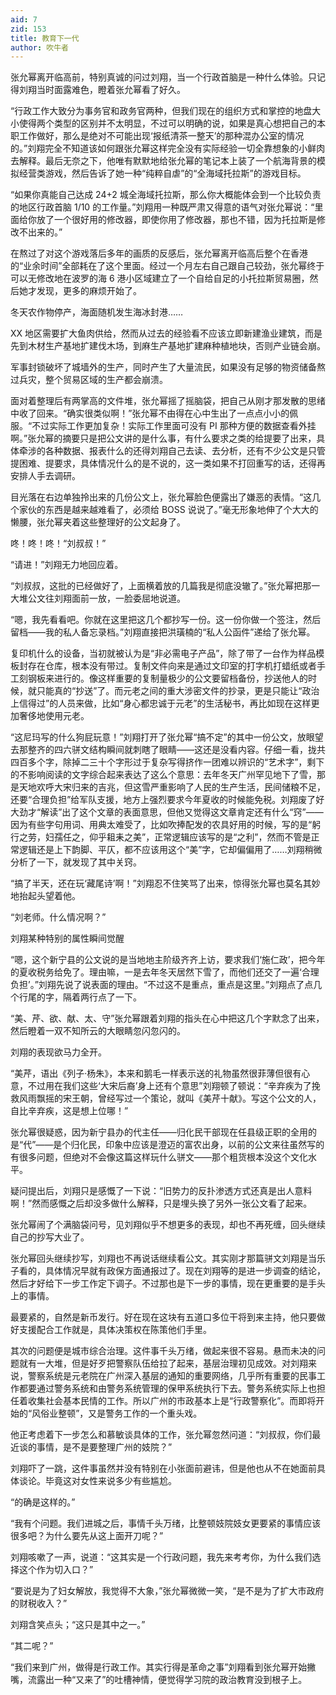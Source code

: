 ```yaml
---
aid: 7
zid: 153
title: 教育下一代
author: 吹牛者
---
```


张允幂离开临高前，特别真诚的问过刘翔，当一个行政首脑是一种什么体验。只记得刘翔当时面露难色，瞪着张允幂看了好久。

“行政工作大致分为事务官和政务官两种，但我们现在的组织方式和掌控的地盘大小使得两个类型的区别并不太明显，不过可以明确的说，如果是真心想把自己的本职工作做好，那么是绝对不可能出现‘报纸清茶一整天’的那种混办公室的情况的。”刘翔完全不知道该如何跟张允幂这样完全没有实际经验一切全靠想象的小鲜肉去解释。最后无奈之下，他唯有默默地给张允幂的笔记本上装了一个航海背景的模拟经营类游戏，然后告诉了她一种“纯粹自虐”的“全海域托拉斯”的游戏目标。

“如果你真能自己达成 24+2 城全海域托拉斯，那么你大概能体会到一个比较负责的地区行政首脑 1/10 的工作量。”刘翔用一种既严肃又得意的语气对张允幂说：“里面给你放了一个很好用的修改器，即使你用了修改器，那也不错，因为托拉斯是修改不出来的。”

在熬过了对这个游戏落后多年的画质的反感后，张允幂离开临高后整个在香港的“业余时间”全部耗在了这个里面。经过一个月左右自己跟自己较劲，张允幂终于可以无修改地在波罗的海 6 港小区域建立了一个自给自足的小托拉斯贸易圈，然后她才发现，更多的麻烦开始了。

冬天农作物停产，海面随机发生海冰封港……

XX 地区需要扩大鱼肉供给，然而从过去的经验看不应该立即新建渔业建筑，而是先到木材生产基地扩建伐木场，到麻生产基地扩建麻种植地块，否则产业链会崩。

军事封锁破坏了城墙外的生产，同时产生了大量流民，如果没有足够的物资储备熬过兵灾，整个贸易区域的生产都会崩溃。

面对着整理后有两掌高的文件堆，张允幂摇了摇脑袋，把自己从刚才那发散的思绪中收了回来。“确实很类似啊！”张允幂不由得在心中生出了一点点小小的佩服。“不过实际工作更加复杂！实际工作里面可没有 PI 那种方便的数据查看外挂啊。”张允幂的摘要只是把公文讲的是什么事，有什么要求之类的给提要了出来，具体牵涉的各种数据、报表什么的还得刘翔自己去读、去分析，还有不少公文是只管提困难、提要求，具体情况什么的是不说的，这一类如果不打回重写的话，还得再安排人手去调研。

目光落在右边单独拎出来的几份公文上，张允幂脸色便露出了嫌恶的表情。“这几个家伙的东西是越来越难看了，必须给 BOSS 说说了。”毫无形象地伸了个大大的懒腰，张允幂夹着这些整理好的公文起身了。

咚！咚！咚！“刘叔叔！”

“请进！”刘翔无力地回应着。

“刘叔叔，这批的已经做好了，上面横着放的几篇我是彻底没辙了。”张允幂把那一大堆公文往刘翔面前一放，一脸委屈地说道。

“嗯，我先看看吧。你就在这里把这几个都抄写一份。这一份你做一个签注，然后留档――我的私人备忘录档。”刘翔直接把洪璜楠的“私人公函件”递给了张允幂。

复印机什么的设备，当初就被认为是“非必需电子产品”，除了带了一台作为样品模板封存在仓库，根本没有带过。复制文件向来是通过文印室的打字机打蜡纸或者手工刻钢板来进行的。像这样重要的复制量极少的公文要留档备份，抄送他人的时候，就只能真的“抄送”了。而元老之间的重大涉密文件的抄录，更是只能让“政治上信得过”的人员来做，比如“身心都忠诚于元老”的生活秘书，再比如现在这样更加奢侈地使用元老。

“这尼玛写的什么狗屁玩意！”刘翔打开了张允幂“搞不定”的其中一份公文，放眼望去那整齐的四六骈文结构瞬间就刺瞎了眼睛——这还是没看内容。仔细一看，拢共四百多个字，除掉二三十个字形过于复杂写得挤作一团难以辨识的“艺术字”，剩下的不影响阅读的文字综合起来表达了这么个意思：去年冬天广州罕见地下了雪，那是天地欢呼大宋归来的吉兆，但这雪严重影响了人民的生产生活，民间储粮不足，还要“合理负担”给军队支援，地方上强烈要求今年夏收的时候能免税。刘翔废了好大劲才“解读”出了这个文章的表面意思，但他又觉得这文章肯定还有什么“窍”——因为有些字句用词、用典太难受了，比如吹捧配发的农具好用的时候，写的是“躬行之劳，妇孺任之，仰乎耝耒之美”，正常逻辑应该写的是“之利”，然而不管是正常逻辑还是上下韵脚、平仄，都不应该用这个“美”字，它却偏偏用了……刘翔稍微分析了一下，就发现了其中关窍。

“搞了半天，还在玩‘藏尾诗’啊！”刘翔忍不住笑骂了出来，惊得张允幂也莫名其妙地抬起头望着他。

“刘老师。什么情况啊？”

刘翔某种特别的属性瞬间觉醒

“嗯，这个新宁县的公文说的是当地地主阶级齐齐上访，要求我们‘施仁政’，把今年的夏收税务给免了。理由嘛，一是去年冬天居然下雪了，而他们还交了一遍‘合理负担’。”刘翔先说了说表面的理由。“不过这不是重点，重点是这里。”刘翔点了点几个行尾的字，隔着两行点了一下。

“美、芹、欲、献、太、守”张允幂跟着刘翔的指头在心中把这几个字默念了出来，然后瞪着一双不知所云的大眼睛忽闪忽闪的。

刘翔的表现欲马力全开。

“美芹，语出《列子·杨朱》，本来和鹅毛一样表示送的礼物虽然很菲薄但很有心意，不过用在我们这些‘大宋后裔’身上还有个意思”刘翔顿了顿说：“辛弃疾为了挽救风雨飘摇的宋王朝，曾经写过一个策论，就叫《美芹十献》。写这个公文的人，自比辛弃疾，这是想上位哪！”

张允幂很疑惑，因为新宁县办的代主任――归化民干部现在任县级正职的全用的是“代”——是个归化民，印象中应该是澄迈的富农出身，以前的公文来往虽然写的有很多问题，但绝对不会像这篇这样玩什么骈文――那个粗货根本没这个文化水平。

疑问提出后，刘翔只是感慨了一下说：“旧势力的反扑渗透方式还真是出人意料啊！”然而感慨之后却没多做什么解释，只是埋头换了另外一张公文看了起来。

张允幂闹了个满脑袋问号，见刘翔似乎不想更多的表现，却也不再死缠，回头继续自己的抄写大业了。

张允幂回头继续抄写，刘翔也不再说话继续看公文。其实刚才那篇骈文刘翔是当乐子看的，具体情况早就有政保方面通报过了。现在刘翔等的是进一步调查的结论，然后才好给下一步工作定下调子。不过那也是下一步的事情，现在更重要的是手头上的事情。

最要紧的，自然是新币发行。好在现在这块有五道口多位干将到来主持，他只要做好支援配合工作就是，具体决策权在陈策他们手里。

其次的问题便是城市综合治理。这件事千头万绪，做起来很不容易。悬而未决的问题就有一大堆，但是好歹把警察队伍给拉了起来，基层治理初见成效。对刘翔来说，警察系统是元老院在广州深入基层的通知的重要网络，几乎所有重要的民事工作都要通过警务系统和由警务系统管理的保甲系统执行下去。警务系统实际上也担任着收集社会基本民情的工作。所以广州的市政基本上是“行政警察化”。而即将开始的“风俗业整顿”，又是警务工作的一个重头戏。

他正考虑着下一步怎么和慕敏谈具体的工作，张允幂忽然问道：“刘叔叔，你们最近谈的事情，是不是要整理广州的妓院？”

刘翔吓了一跳，这件事虽然并没有特别在小张面前避讳，但是他也从不在她面前具体谈论。毕竟这对女性来说多少有些尴尬。

“的确是这样的。”

“我有个问题。我们进城之后，事情千头万绪，比整顿妓院妓女更要紧的事情应该很多吧？为什么要先从这上面开刀呢？”

刘翔咳嗽了一声，说道：“这其实是一个行政问题，我先来考考你，为什么我们选择这个作为切入口？”

“要说是为了妇女解放，我觉得不大象，”张允幂微微一笑，“是不是为了扩大市政府的财税收入？”

刘翔含笑点头；“这只是其中之一。”

“其二呢？”

“我们来到广州，做得是行政工作。其实行得是革命之事”刘翔看到张允幂开始撇嘴，流露出一种“又来了”的吐槽神情，便觉得学习院的政治教育没到根子上。
